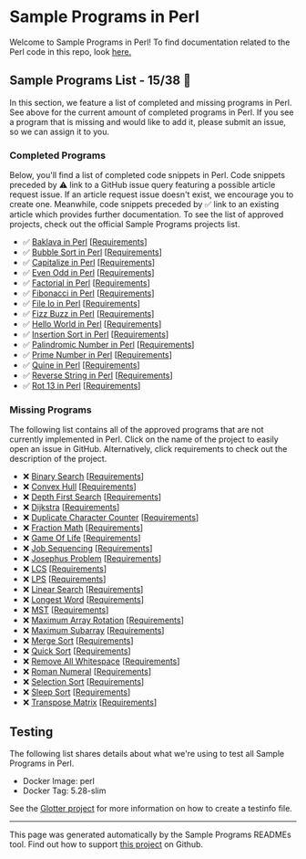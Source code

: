 # Sample Programs in Perl

Welcome to Sample Programs in Perl! To find documentation related to the Perl code in this repo, look [here.](https://sampleprograms.io/languages/perl)

## Sample Programs List - 15/38 :thinking:

In this section, we feature a list of completed and missing programs in Perl. See above for the current amount of completed programs in Perl. If you see a program that is missing and would like to add it, please submit an issue, so we can assign it to you.

### Completed Programs

Below, you'll find a list of completed code snippets in Perl. Code snippets preceded by :warning: link to a GitHub issue query featuring a possible article request issue. If an article request issue doesn't exist, we encourage you to create one. Meanwhile, code snippets preceded by :white_check_mark: link to an existing article which provides further documentation. To see the list of approved projects, check out the official Sample Programs projects list.

- :white_check_mark: [Baklava in Perl](https://sampleprograms.io/projects/baklava/perl) [[Requirements](https://sampleprograms.io/projects/baklava)]
- :white_check_mark: [Bubble Sort in Perl](https://sampleprograms.io/projects/bubble-sort/perl) [[Requirements](https://sampleprograms.io/projects/bubble-sort)]
- :white_check_mark: [Capitalize in Perl](https://sampleprograms.io/projects/capitalize/perl) [[Requirements](https://sampleprograms.io/projects/capitalize)]
- :white_check_mark: [Even Odd in Perl](https://sampleprograms.io/projects/even-odd/perl) [[Requirements](https://sampleprograms.io/projects/even-odd)]
- :white_check_mark: [Factorial in Perl](https://sampleprograms.io/projects/factorial/perl) [[Requirements](https://sampleprograms.io/projects/factorial)]
- :white_check_mark: [Fibonacci in Perl](https://sampleprograms.io/projects/fibonacci/perl) [[Requirements](https://sampleprograms.io/projects/fibonacci)]
- :white_check_mark: [File Io in Perl](https://sampleprograms.io/projects/file-io/perl) [[Requirements](https://sampleprograms.io/projects/file-io)]
- :white_check_mark: [Fizz Buzz in Perl](https://sampleprograms.io/projects/fizz-buzz/perl) [[Requirements](https://sampleprograms.io/projects/fizz-buzz)]
- :white_check_mark: [Hello World in Perl](https://sampleprograms.io/projects/hello-world/perl) [[Requirements](https://sampleprograms.io/projects/hello-world)]
- :white_check_mark: [Insertion Sort in Perl](https://sampleprograms.io/projects/insertion-sort/perl) [[Requirements](https://sampleprograms.io/projects/insertion-sort)]
- :white_check_mark: [Palindromic Number in Perl](https://sampleprograms.io/projects/palindromic-number/perl) [[Requirements](https://sampleprograms.io/projects/palindromic-number)]
- :white_check_mark: [Prime Number in Perl](https://sampleprograms.io/projects/prime-number/perl) [[Requirements](https://sampleprograms.io/projects/prime-number)]
- :white_check_mark: [Quine in Perl](https://sampleprograms.io/projects/quine/perl) [[Requirements](https://sampleprograms.io/projects/quine)]
- :white_check_mark: [Reverse String in Perl](https://sampleprograms.io/projects/reverse-string/perl) [[Requirements](https://sampleprograms.io/projects/reverse-string)]
- :white_check_mark: [Rot 13 in Perl](https://sampleprograms.io/projects/rot-13/perl) [[Requirements](https://sampleprograms.io/projects/rot-13)]

### Missing Programs

The following list contains all of the approved programs that are not currently implemented in Perl. Click on the name of the project to easily open an issue in GitHub. Alternatively, click requirements to check out the description of the project.

- :x: [Binary Search](https://github.com/TheRenegadeCoder/sample-programs/issues/new?assignees=&labels=enhancement&template=code-snippet-request.md&title=Add+Binary+Search+in+perl) [[Requirements](https://sampleprograms.io/projects/binary-search)]
- :x: [Convex Hull](https://github.com/TheRenegadeCoder/sample-programs/issues/new?assignees=&labels=enhancement&template=code-snippet-request.md&title=Add+Convex+Hull+in+perl) [[Requirements](https://sampleprograms.io/projects/convex-hull)]
- :x: [Depth First Search](https://github.com/TheRenegadeCoder/sample-programs/issues/new?assignees=&labels=enhancement&template=code-snippet-request.md&title=Add+Depth+First+Search+in+perl) [[Requirements](https://sampleprograms.io/projects/depth-first-search)]
- :x: [Dijkstra](https://github.com/TheRenegadeCoder/sample-programs/issues/new?assignees=&labels=enhancement&template=code-snippet-request.md&title=Add+Dijkstra+in+perl) [[Requirements](https://sampleprograms.io/projects/dijkstra)]
- :x: [Duplicate Character Counter](https://github.com/TheRenegadeCoder/sample-programs/issues/new?assignees=&labels=enhancement&template=code-snippet-request.md&title=Add+Duplicate+Character+Counter+in+perl) [[Requirements](https://sampleprograms.io/projects/duplicate-character-counter)]
- :x: [Fraction Math](https://github.com/TheRenegadeCoder/sample-programs/issues/new?assignees=&labels=enhancement&template=code-snippet-request.md&title=Add+Fraction+Math+in+perl) [[Requirements](https://sampleprograms.io/projects/fraction-math)]
- :x: [Game Of Life](https://github.com/TheRenegadeCoder/sample-programs/issues/new?assignees=&labels=enhancement&template=code-snippet-request.md&title=Add+Game+Of+Life+in+perl) [[Requirements](https://sampleprograms.io/projects/game-of-life)]
- :x: [Job Sequencing](https://github.com/TheRenegadeCoder/sample-programs/issues/new?assignees=&labels=enhancement&template=code-snippet-request.md&title=Add+Job+Sequencing+in+perl) [[Requirements](https://sampleprograms.io/projects/job-sequencing)]
- :x: [Josephus Problem](https://github.com/TheRenegadeCoder/sample-programs/issues/new?assignees=&labels=enhancement&template=code-snippet-request.md&title=Add+Josephus+Problem+in+perl) [[Requirements](https://sampleprograms.io/projects/josephus-problem)]
- :x: [LCS](https://github.com/TheRenegadeCoder/sample-programs/issues/new?assignees=&labels=enhancement&template=code-snippet-request.md&title=Add+LCS+in+perl) [[Requirements](https://sampleprograms.io/projects/lcs)]
- :x: [LPS](https://github.com/TheRenegadeCoder/sample-programs/issues/new?assignees=&labels=enhancement&template=code-snippet-request.md&title=Add+LPS+in+perl) [[Requirements](https://sampleprograms.io/projects/lps)]
- :x: [Linear Search](https://github.com/TheRenegadeCoder/sample-programs/issues/new?assignees=&labels=enhancement&template=code-snippet-request.md&title=Add+Linear+Search+in+perl) [[Requirements](https://sampleprograms.io/projects/linear-search)]
- :x: [Longest Word](https://github.com/TheRenegadeCoder/sample-programs/issues/new?assignees=&labels=enhancement&template=code-snippet-request.md&title=Add+Longest+Word+in+perl) [[Requirements](https://sampleprograms.io/projects/longest-word)]
- :x: [MST](https://github.com/TheRenegadeCoder/sample-programs/issues/new?assignees=&labels=enhancement&template=code-snippet-request.md&title=Add+MST+in+perl) [[Requirements](https://sampleprograms.io/projects/mst)]
- :x: [Maximum Array Rotation](https://github.com/TheRenegadeCoder/sample-programs/issues/new?assignees=&labels=enhancement&template=code-snippet-request.md&title=Add+Maximum+Array+Rotation+in+perl) [[Requirements](https://sampleprograms.io/projects/maximum-array-rotation)]
- :x: [Maximum Subarray](https://github.com/TheRenegadeCoder/sample-programs/issues/new?assignees=&labels=enhancement&template=code-snippet-request.md&title=Add+Maximum+Subarray+in+perl) [[Requirements](https://sampleprograms.io/projects/maximum-subarray)]
- :x: [Merge Sort](https://github.com/TheRenegadeCoder/sample-programs/issues/new?assignees=&labels=enhancement&template=code-snippet-request.md&title=Add+Merge+Sort+in+perl) [[Requirements](https://sampleprograms.io/projects/merge-sort)]
- :x: [Quick Sort](https://github.com/TheRenegadeCoder/sample-programs/issues/new?assignees=&labels=enhancement&template=code-snippet-request.md&title=Add+Quick+Sort+in+perl) [[Requirements](https://sampleprograms.io/projects/quick-sort)]
- :x: [Remove All Whitespace](https://github.com/TheRenegadeCoder/sample-programs/issues/new?assignees=&labels=enhancement&template=code-snippet-request.md&title=Add+Remove+All+Whitespace+in+perl) [[Requirements](https://sampleprograms.io/projects/remove-all-whitespace)]
- :x: [Roman Numeral](https://github.com/TheRenegadeCoder/sample-programs/issues/new?assignees=&labels=enhancement&template=code-snippet-request.md&title=Add+Roman+Numeral+in+perl) [[Requirements](https://sampleprograms.io/projects/roman-numeral)]
- :x: [Selection Sort](https://github.com/TheRenegadeCoder/sample-programs/issues/new?assignees=&labels=enhancement&template=code-snippet-request.md&title=Add+Selection+Sort+in+perl) [[Requirements](https://sampleprograms.io/projects/selection-sort)]
- :x: [Sleep Sort](https://github.com/TheRenegadeCoder/sample-programs/issues/new?assignees=&labels=enhancement&template=code-snippet-request.md&title=Add+Sleep+Sort+in+perl) [[Requirements](https://sampleprograms.io/projects/sleep-sort)]
- :x: [Transpose Matrix](https://github.com/TheRenegadeCoder/sample-programs/issues/new?assignees=&labels=enhancement&template=code-snippet-request.md&title=Add+Transpose+Matrix+in+perl) [[Requirements](https://sampleprograms.io/projects/transpose-matrix)]

## Testing

The following list shares details about what we're using to test all Sample Programs in Perl.

- Docker Image: perl
- Docker Tag: 5.28-slim

See the [Glotter project](https://github.com/auroq/glotter) for more information on how to create a testinfo file.

---

This page was generated automatically by the Sample Programs READMEs tool. Find out how to support [this project](https://github.com/TheRenegadeCoder/sample-programs-readmes) on Github.